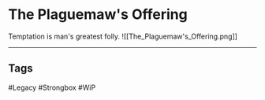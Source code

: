# The Plaguemaw's Offering
Temptation is man's greatest folly.
![[The_Plaguemaw's_Offering.png]]

---
## Tags
#Legacy
#Strongbox
#WiP